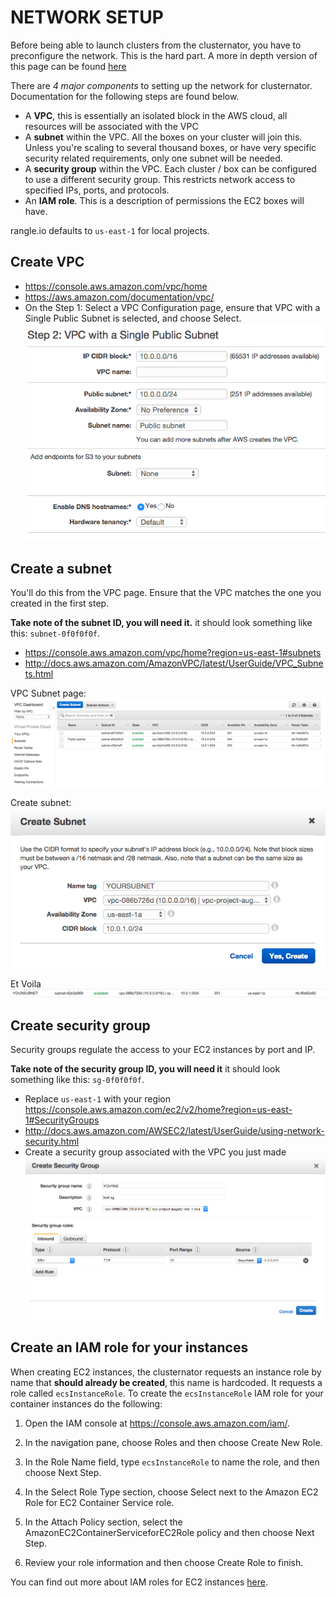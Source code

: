 # NETWORK SETUP

Before being able to launch clusters from the clusternator, you have to
preconfigure the network. This is the hard part. A more in depth version
of this page can be found
[here](http://docs.aws.amazon.com/AmazonECS/latest/developerguide/get-set-up-for-amazon-ecs.html)


There are *4 major components* to setting up the network for clusternator.
Documentation for the following steps are found below.
- A **VPC**, this is essentially an isolated block in the AWS cloud, all resources
  will be associated with the VPC
- A **subnet** within the VPC. All the boxes on your cluster will join this.
  Unless you're scaling to several thousand boxes, or have very specific
  security related requirements, only one subnet will be needed.
- A **security group** within the VPC. Each cluster / box can be configured
  to use a different security group. This restricts network access to
  specified IPs, ports, and protocols.
- An **IAM role**. This is a description of permissions the EC2 boxes will have.


rangle.io defaults to `us-east-1` for local projects.


## Create VPC
- https://console.aws.amazon.com/vpc/home
- https://aws.amazon.com/documentation/vpc/
- On the Step 1: Select a VPC Configuration page, ensure that VPC with a Single Public Subnet is selected, and choose Select.
![VPC page](scrots/vpc_setup_1.png)


## Create a subnet

You'll do this from the VPC page. Ensure that the VPC matches the one
you created in the first step.


**Take note of the subnet ID, you will need it.** it should look
something like this: `subnet-0f0f0f0f`.


- https://console.aws.amazon.com/vpc/home?region=us-east-1#subnets
- http://docs.aws.amazon.com/AmazonVPC/latest/UserGuide/VPC_Subnets.html

VPC Subnet page:
![VPC Subnet page](scrots/subnet_1.png)

Create subnet:
![Create subnet](scrots/subnet_2.png)

Et Voila
![Create subnet](scrots/subnet_3.png)



## Create security group

Security groups regulate the access to your EC2 instances by port and IP.


**Take note of the security group ID, you will need it** it should look
something like this: `sg-0f0f0f0f`.


- Replace `us-east-1` with your region https://console.aws.amazon.com/ec2/v2/home?region=us-east-1#SecurityGroups
- http://docs.aws.amazon.com/AWSEC2/latest/UserGuide/using-network-security.html
- Create a security group associated with the VPC you just made
![Security Group](scrots/security_group_1.png)



## Create an IAM role for your instances

When creating EC2 instances, the clusternator requests an instance role
by name that **should already be created**, this name is hardcoded. It requests
a role called `ecsInstanceRole`. To create the `ecsInstanceRole` IAM role for your container instances do the following:


1. Open the IAM console at https://console.aws.amazon.com/iam/.

2. In the navigation pane, choose Roles and then choose Create New Role.

3. In the Role Name field, type `ecsInstanceRole` to name the role, and then choose Next Step.

4. In the Select Role Type section, choose Select next to the Amazon EC2 Role for EC2 Container Service role.

5. In the Attach Policy section, select the AmazonEC2ContainerServiceforEC2Role policy and then choose Next Step.

6. Review your role information and then choose Create Role to finish.


You can find out more about IAM roles for EC2 instances
[here](http://docs.aws.amazon.com/AWSEC2/latest/UserGuide/iam-roles-for-amazon-ec2.html).
